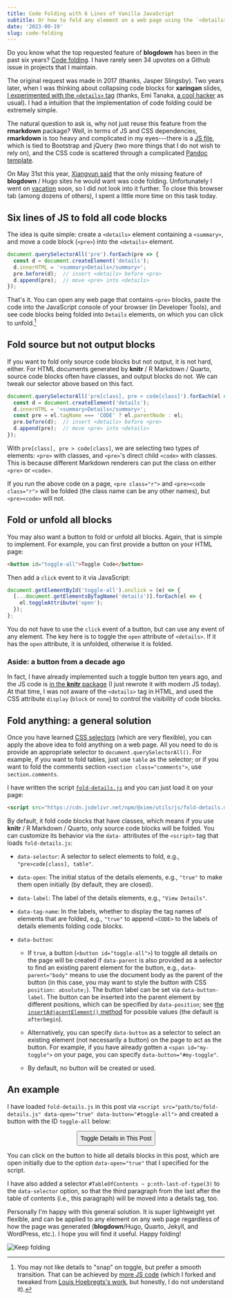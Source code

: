 ```yaml
---
title: Code Folding with 6 Lines of Vanilla JavaScript
subtitle: Or how to fold any element on a web page using the `<details>` tag
date: '2023-09-19'
slug: code-folding
---
```


Do you know what the top requested feature of **blogdown** has been in the past
six years? [Code folding](https://github.com/rstudio/blogdown/issues/214). I
have rarely seen 34 upvotes on a Github issue in projects that I maintain.

The original request was made in 2017 (thanks, Jasper Slingsby). Two years
later, when I was thinking about collapsing code blocks for **xaringan** slides,
[I experimented with the `<details>`
tag](https://github.com/yihui/xaringan/issues/219) (thanks, Emi Tanaka, [a cool
hacker](/en/2018/07/emi-tanaka/) as usual). I had a intuition that the
implementation of code folding could be extremely simple.

The natural question to ask is, why not just reuse this feature from the
**rmarkdown** package? Well, in terms of JS and CSS dependencies, **rmarkdown**
is too heavy and complicated in my eyes---there is a [JS
file](https://github.com/rstudio/rmarkdown/blob/main/inst/rmd/h/navigation-1.1/codefolding.js),
which is tied to Bootstrap and jQuery (two more things that I do not wish to
rely on), and the CSS code is scattered through a complicated [Pandoc
template](https://github.com/rstudio/rmarkdown/blob/main/inst/rmd/h/default.html).

On May 31st this year, [Xiangyun said](https://d.cosx.org/d/424459/13) that the
only missing feature of **blogdown** / Hugo sites he would want was code
folding. Unfortunately I went on [vacation](/en/2023/06/on-vacation/) soon, so I
did not look into it further. To close this browser tab (among dozens of
others), I spent a little more time on this task today.

## Six lines of JS to fold all code blocks

The idea is quite simple: create a `<details>` element containing a `<summary>`,
and move a code block (`<pre>`) into the `<details>` element.

``` js
document.querySelectorAll('pre').forEach(pre => {
  const d = document.createElement('details');
  d.innerHTML = '<summary>Details</summary>';
  pre.before(d);  // insert <details> before <pre>
  d.append(pre);  // move <pre> into <details>
});
```

That's it. You can open any web page that contains `<pre>` blocks, paste the
code into the JavaScript console of your browser (in Developer Tools), and see
code blocks being folded into `Details` elements, on which you can click to
unfold.[^1]

[^1]: You may not like details to "snap" on toggle, but prefer a smooth
    transition. That can be achieved by [more JS
    code](https://codepen.io/Yihui-Xie/pen/WNLdvVb) (which I forked and tweaked
    from [Louis Hoebregts's
    work](https://css-tricks.com/how-to-animate-the-details-element-using-waapi/),
    but honestly, I do not understand it).

## Fold source but not output blocks

If you want to fold only source code blocks but not output, it is not hard,
either. For HTML documents generated by **knitr** / R Markdown / Quarto, source
code blocks often have classes, and output blocks do not. We can tweak our
selector above based on this fact.

``` js
document.querySelectorAll('pre[class], pre > code[class]').forEach(el => {
  const d = document.createElement('details');
  d.innerHTML = '<summary>Details</summary>';
  const pre = el.tagName === 'CODE' ? el.parentNode : el;
  pre.before(d);  // insert <details> before <pre>
  d.append(pre);  // move <pre> into <details>
});
```

With `pre[class], pre > code[class]`, we are selecting two types of elements:
`<pre>` with classes, and `<pre>`'s direct child `<code>` with classes. This is
because different Markdown renderers can put the class on either `<pre>` or
`<code>`.

If you run the above code on a page, `<pre class="r">` and
`<pre><code class="r">` will be folded (the class name can be any other names),
but `<pre><code>` will not.

## Fold or unfold all blocks

You may also want a button to fold or unfold all blocks. Again, that is simple
to implement. For example, you can first provide a button on your HTML page:

``` html
<button id="toggle-all">Toggle Code</button>
```

Then add a `click` event to it via JavaScript:

``` js
document.getElementById('toggle-all').onclick = (e) => {
  [...document.getElementsByTagName('details')].forEach(el => {
    el.toggleAttribute('open');
  });
};
```

You do not have to use the `click` event of a button, but can use any event of
any element. The key here is to toggle the `open` attribute of `<details>`. If
it has the `open` attribute, it is unfolded, otherwise it is folded.

### Aside: a button from a decade ago

In fact, I have already implemented such a toggle button ten years ago, and the
JS code is [in the **knitr**
package](https://github.com/yihui/knitr/blob/master/inst/misc/toggleR.js) (I
just rewrote it with modern JS today). At that time, I was not aware of the
`<details>` tag in HTML, and used the CSS attribute `display` (`block` or
`none`) to control the visibility of code blocks.

## Fold anything: a general solution

Once you have learned [CSS
selectors](https://www.w3schools.com/cssref/css_selectors.php) (which are very
flexible), you can apply the above idea to fold anything on a web page. All you
need to do is provide an appropriate selector to `document.querySelectorAll()`.
For example, if you want to fold tables, just use `table` as the selector; or if
you want to fold the comments section `<section class="comments">`, use
`section.comments`.

I have written the script
[`fold-details.js`](https://github.com/yihui/misc.js/blob/main/js/fold-details.js)
and you can just load it on your page:

``` html
<script src="https://cdn.jsdelivr.net/npm/@xiee/utils/js/fold-details.min.js" defer></script>
```

By default, it fold code blocks that have classes, which means if you use
**knitr** / R Markdown / Quarto, only source code blocks will be folded. You can
customize its behavior via the `data-` attributes of the `<script>` tag that
loads `fold-details.js`:

-   `data-selector`: A selector to select elements to fold, e.g.,
    `"pre>code[class], table"`.

-   `data-open`: The initial status of the details elements, e.g., `"true"` to
    make them open initially (by default, they are closed).

-   `data-label`: The label of the details elements, e.g., `"View Details"`.

-   `data-tag-name`: In the labels, whether to display the tag names of elements
    that are folded, e.g., `"true"` to append `<CODE>` to the labels of details
    elements folding code blocks.

-   `data-button`:

    -   If `true`, a button (`<button id="toggle-all">`) to toggle all details
        on the page will be created if `data-parent` is also provided as a
        selector to find an existing parent element for the button, e.g.,
        `data-parent="body"` means to use the document body as the parent of the
        button (in this case, you may want to style the button with CSS
        `position: absolute;`). The button label can be set via
        `data-button-label`. The button can be inserted into the parent element
        by different positions, which can be specified by `data-position`; see
        [the `insertAdjacentElement()`
        method](https://developer.mozilla.org/en-US/docs/Web/API/Element/insertAdjacentElement)
        for possible values (the default is `afterbegin`).

    -   Alternatively, you can specify `data-button` as a selector to select an
        existing element (not necessarily a button) on the page to act as the
        button. For example, if you have already gotten a
        `<span id="my-toggle">` on your page, you can specify
        `data-button="#my-toggle"`.

    -   By default, no button will be created or used.

## An example

I have loaded `fold-details.js` in this post via
`<script src="path/to/fold-details.js" data-open="true" data-button="#toggle-all">`
and created a button with the ID `toggle-all` below:

<script src="https://cdn.jsdelivr.net/npm/@xiee/utils/js/fold-details.min.js" data-open="true" data-button="#toggle-all" data-selector="pre>code[class],#TableOfContents~p:nth-last-of-type(3)" defer></script>

<p><button id="toggle-all">Toggle Details in This Post</button></p>

<style type="text/css">
#toggle-all {
  font-size: 1em;
  padding: .5em;
  margin: auto;
  display: block;
}
summary {
  font-style: italic;
  cursor: pointer;
  border-bottom: 1px solid var(--border-color);
}
details:last-of-type {
  border: 1px solid var(--border-color);
  padding: 1em;
  background-color: lightyellow;
}
</style>

You can click on the button to hide all details blocks in this post, which are
open initially due to the option `data-open="true"` that I specified for the
script.

I have also added a selector `#TableOfContents ~ p:nth-last-of-type(3)` to the
`data-selector` option, so that the third paragraph from the last after the
table of contents (i.e., this paragraph) will be moved into a details tag, too.

Personally I'm happy with this general solution. It is super lightweight yet
flexible, and can be applied to any element on any web page regardless of how
the page was generated (**blogdown**/Hugo, Quarto, Jekyll, and WordPress, etc.).
I hope you will find it useful. Happy folding!

![Keep folding](https://slides.yihui.org/gif/annoying-paper.gif)
